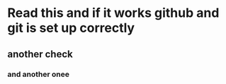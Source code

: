 # Read this and if it works github and git is set up correctly
## another check
### and another onee